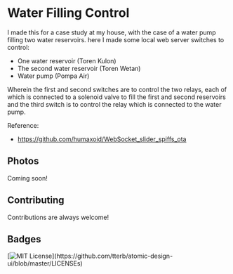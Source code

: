 
# Water Filling Control

I made this for a case study at my house, with the case of a water pump filling two water reservoirs.
here I made some local web server switches to control:

- One water reservoir (Toren Kulon)
- The second water reservoir (Toren Wetan)
- Water pump (Pompa Air)

Wherein the first and second switches are to control the two relays, each of which is connected to a solenoid valve to fill the first and second reservoirs and the third switch is to control the relay which is connected to the water pump.

Reference:

- https://github.com/humaxoid/WebSocket_slider_spiffs_ota

## Photos

Coming soon!

## Contributing

Contributions are always welcome!



## Badges


[![MIT License](https://img.shields.io/apm/l/atomic-design-ui.svg?)](https://github.com/tterb/atomic-design-ui/blob/master/LICENSEs)

